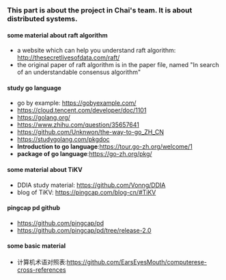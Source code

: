### This part is about the project in Chai's team. It is about distributed systems.

#### some material about raft algorithm
- a website which can help you understand raft algorithm: http://thesecretlivesofdata.com/raft/
- the original paper of raft algorithm is in the paper file, named "In search of an understandable consensus algorithm"

#### study go language
- go by example: https://gobyexample.com/
- https://cloud.tencent.com/developer/doc/1101
- https://golang.org/
- https://www.zhihu.com/question/35657641
- https://github.com/Unknwon/the-way-to-go_ZH_CN
- https://studygolang.com/pkgdoc
- **Introduction to go language**:https://tour.go-zh.org/welcome/1
- **package of go language**:https://go-zh.org/pkg/

#### some material about TiKV
- DDIA study material: https://github.com/Vonng/DDIA
- blog of TiKV: https://pingcap.com/blog-cn/#TiKV

#### pingcap pd github
- https://github.com/pingcap/pd
- https://github.com/pingcap/pd/tree/release-2.0

#### some basic material
- 计算机术语对照表:https://github.com/EarsEyesMouth/computerese-cross-references
